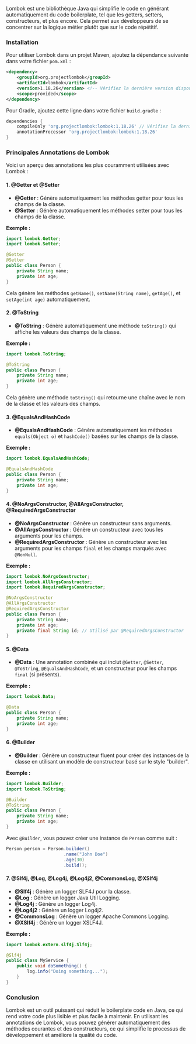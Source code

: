 Lombok est une bibliothèque Java qui simplifie le code en générant automatiquement du code boilerplate, tel que les getters, setters, constructeurs, et plus encore. Cela permet aux développeurs de se concentrer sur la logique métier plutôt que sur le code répétitif.

### Installation

Pour utiliser Lombok dans un projet Maven, ajoutez la dépendance suivante dans votre fichier `pom.xml` :

```xml
<dependency>
    <groupId>org.projectlombok</groupId>
    <artifactId>lombok</artifactId>
    <version>1.18.26</version> <!-- Vérifiez la dernière version disponible -->
    <scope>provided</scope>
</dependency>
```

Pour Gradle, ajoutez cette ligne dans votre fichier `build.gradle` :

```groovy
dependencies {
    compileOnly 'org.projectlombok:lombok:1.18.26' // Vérifiez la dernière version disponible
    annotationProcessor 'org.projectlombok:lombok:1.18.26'
}
```

### Principales Annotations de Lombok

Voici un aperçu des annotations les plus couramment utilisées avec Lombok :

#### 1. **@Getter et @Setter**

- **@Getter** : Génère automatiquement les méthodes getter pour tous les champs de la classe.
- **@Setter** : Génère automatiquement les méthodes setter pour tous les champs de la classe.

**Exemple :**

```java
import lombok.Getter;
import lombok.Setter;

@Getter
@Setter
public class Person {
    private String name;
    private int age;
}
```

Cela génère les méthodes `getName()`, `setName(String name)`, `getAge()`, et `setAge(int age)` automatiquement.

#### 2. **@ToString**

- **@ToString** : Génère automatiquement une méthode `toString()` qui affiche les valeurs des champs de la classe.

**Exemple :**

```java
import lombok.ToString;

@ToString
public class Person {
    private String name;
    private int age;
}
```

Cela génère une méthode `toString()` qui retourne une chaîne avec le nom de la classe et les valeurs des champs.

#### 3. **@EqualsAndHashCode**

- **@EqualsAndHashCode** : Génère automatiquement les méthodes `equals(Object o)` et `hashCode()` basées sur les champs de la classe.

**Exemple :**

```java
import lombok.EqualsAndHashCode;

@EqualsAndHashCode
public class Person {
    private String name;
    private int age;
}
```

#### 4. **@NoArgsConstructor, @AllArgsConstructor, @RequiredArgsConstructor**

- **@NoArgsConstructor** : Génère un constructeur sans arguments.
- **@AllArgsConstructor** : Génère un constructeur avec tous les arguments pour les champs.
- **@RequiredArgsConstructor** : Génère un constructeur avec les arguments pour les champs `final` et les champs marqués avec `@NonNull`.

**Exemple :**

```java
import lombok.NoArgsConstructor;
import lombok.AllArgsConstructor;
import lombok.RequiredArgsConstructor;

@NoArgsConstructor
@AllArgsConstructor
@RequiredArgsConstructor
public class Person {
    private String name;
    private int age;
    private final String id; // Utilisé par @RequiredArgsConstructor
}
```

#### 5. **@Data**

- **@Data** : Une annotation combinée qui inclut `@Getter`, `@Setter`, `@ToString`, `@EqualsAndHashCode`, et un constructeur pour les champs `final` (si présents).

**Exemple :**

```java
import lombok.Data;

@Data
public class Person {
    private String name;
    private int age;
}
```

#### 6. **@Builder**

- **@Builder** : Génère un constructeur fluent pour créer des instances de la classe en utilisant un modèle de constructeur basé sur le style "builder".

**Exemple :**

```java
import lombok.Builder;
import lombok.ToString;

@Builder
@ToString
public class Person {
    private String name;
    private int age;
}
```

Avec `@Builder`, vous pouvez créer une instance de `Person` comme suit :

```java
Person person = Person.builder()
                      .name("John Doe")
                      .age(30)
                      .build();
```

#### 7. **@Slf4j, @Log, @Log4j, @Log4j2, @CommonsLog, @XSlf4j**

- **@Slf4j** : Génère un logger SLF4J pour la classe.
- **@Log** : Génère un logger Java Util Logging.
- **@Log4j** : Génère un logger Log4j.
- **@Log4j2** : Génère un logger Log4j2.
- **@CommonsLog** : Génère un logger Apache Commons Logging.
- **@XSlf4j** : Génère un logger XSLF4J.

**Exemple :**

```java
import lombok.extern.slf4j.Slf4j;

@Slf4j
public class MyService {
    public void doSomething() {
        log.info("Doing something...");
    }
}
```

### Conclusion

Lombok est un outil puissant qui réduit le boilerplate code en Java, ce qui rend votre code plus lisible et plus facile à maintenir. En utilisant les annotations de Lombok, vous pouvez générer automatiquement des méthodes courantes et des constructeurs, ce qui simplifie le processus de développement et améliore la qualité du code.
